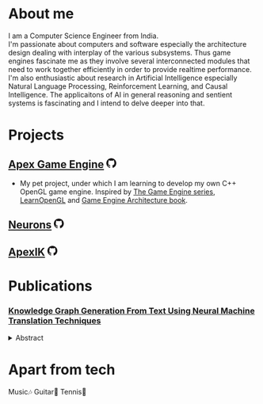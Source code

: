# About me
I am a Computer Science Engineer from India.  
I'm passionate about computers and software especially the architecture design dealing with interplay of the various subsystems. Thus game engines fascinate me as they involve several interconnected modules that need to work together efficiently in order to provide realtime performance.  
I'm also enthusiastic about research in Artificial Intelligence especially Natural Language Processing, Reinforcement Learning, and Causal Intelligence. The applicaitons of AI in general reasoning and sentient systems is fascinating and I intend to delve deeper into that.

# Projects
## [Apex Game Engine](/ApexGameEngine) [<img src="assets/GitHub-Mark/PNG/GitHub-Mark-32px.png" alt="GitHub repo" width="20px">](https://github.com/xdevapps/ApexGameEngine)
* My pet project, under which I am learning to develop my own C++ OpenGL game engine. Inspired by [The Game Engine series](https://youtube.com/playlist?list=PLlrATfBNZ98dC-V-N3m0Go4deliWHPFwT), [LearnOpenGL](https://learnopengl.com/) and [Game Engine Architecture book](https://www.gameenginebook.com/).

## [Neurons](/Neurons) [<img src="assets/GitHub-Mark/PNG/GitHub-Mark-32px.png" alt="GitHub repo" width="20px">](https://github.com/xdevapps/Neurons)

## [ApexIK](/ApexIK) [<img src="assets/GitHub-Mark/PNG/GitHub-Mark-32px.png" alt="GitHub repo" width="20px">](https://github.com/xdevapps/ApexIK)

# Publications
### [Knowledge Graph Generation From Text Using Neural Machine Translation Techniques](https://ieeexplore.ieee.org/document/9510164/)
<details> <summary>Abstract</summary>
  As the applications of data science become pervasive in daily life, there arises a dire need to represent data in machine-understandable forms like knowledge graphs. Over the years, there have been numerous developments in extracting entities and their relations for augmenting knowledge graphs, but many of them depend on external dependencies like dependency parsers and part-of-speech taggers. These approaches, while indeed accomplishing this task, induce a certain degree of inflexibility in their implementation. Recent explorations in this domain have attempted to utilize Neural Machine Translation techniques to convert natural language to SPARQL queries, with a focus on information retrieval from pre-established Knowledge Graphs. We explore in detail, the variety of approaches followed for SPARQL machine translation, with a keen focus on insertion of extracted knowledge into the graphs.As part of our research, we curated a dataset- Scientists-100, extracted from Dbpedia, for the task of translation of natural language to SPARQL insertion statements. We also propose two models – an Attention RNN and a Transformer for the same. These models achieve an accuracy of 99.27% and a 98.61% respectively on the dataset. In addition to this, we present a metric for examining the syntactic accuracy of the generated SPARQL statements. Our models exhibit 99.25% and 98.71% syntactic accuracy as calculated on the same.
</details>

# Apart from tech
Music🎶 Guitar🎸 Tennis🎾
